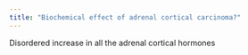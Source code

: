 ```yaml
---
title: "Biochemical effect of adrenal cortical carcinoma?"
---
```

Disordered increase in all the adrenal cortical hormones


